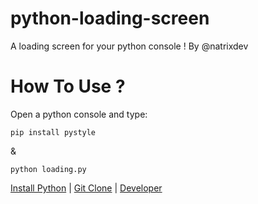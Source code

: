 # python-loading-screen
A loading screen for your python console ! By @natrixdev

# How To Use ? 
Open a python console and type: 


```
pip install pystyle
```
& 
```
python loading.py
```
[Install Python](https://www.python.org/downloads/) | [Git Clone](https://github.com/natrixdev/python-loading-screen) | [Developer](@natrixdev)

